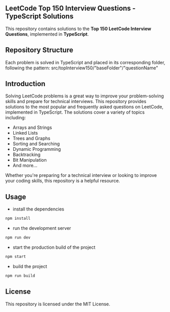 
## LeetCode Top 150 Interview Questions - TypeScript Solutions

This repository contains solutions to the **Top 150 LeetCode Interview Questions**, implemented in **TypeScript**.

## Repository Structure

Each problem is solved in TypeScript and placed in its corresponding folder, following the pattern:
src/topInterview150/"baseFolder"/"questionName"

## Introduction

Solving LeetCode problems is a great way to improve your problem-solving skills and prepare for technical interviews. This repository provides solutions to the most popular and frequently asked questions on LeetCode, implemented in TypeScript. The solutions cover a variety of topics including:

- Arrays and Strings
- Linked Lists
- Trees and Graphs
- Sorting and Searching
- Dynamic Programming
- Backtracking
- Bit Manipulation
- And more...

Whether you're preparing for a technical interview or looking to improve your coding skills, this repository is a helpful resource.

## Usage
- install the dependencies
```bash
npm install 
```
- run the development server
```bash
npm run dev
```
- start the production build of the project
```bash
npm start
```
- build the project
```bash
npm run build 
```

## License

This repository is licensed under the MIT License.
